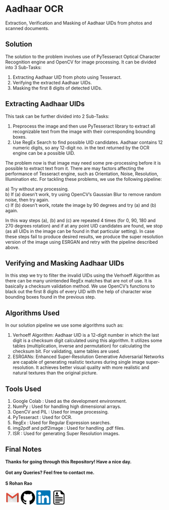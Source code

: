 # Aadhaar OCR
Extraction, Verification and Masking of Aadhaar UIDs from photos and scanned documents.

## Solution

The solution to the problem involves use of PyTesseract Optical Character Recognition engine and OpenCV for image processing. It can be divided into 3 Sub-Tasks:
1. Extracting Aadhaar UID from photo using Tesseract.
2. Verifying the extracted Aadhaar UIDs.
3. Masking the first 8 digits of detected UIDs.

## Extracting Aadhaar UIDs

This task can be further divided into 2 Sub-Tasks:
1) Preprocess the image and then use PyTesseract library to extract all recognizable text from the image with their corresponding bounding boxes.
2) Use RegEx Search to find possible UID candidates. Aadhaar contains 12 numeric digits, so any 12-digit no. in the text returned by the OCR engine can be a possible UID.

The problem now is that image may need some pre-processing before it is possible to extract text from it. There are may factors affecting the performance of Tesseract engine, such as Orientation, Noise, Resolution, Illumination etc. For tackling these problems, we use the following pipeline:

a) Try without any processing.</br>
b) If (a) doesn’t work, try using OpenCV’s Gaussian Blur to remove random noise, then try again.</br>
c) If (b) doesn’t work, rotate the image by 90 degrees and try (a) and (b) again.

In this way steps (a), (b) and (c) are repeated 4 times (for 0, 90, 180 and 270 degrees rotation) and if at any point UID candidates are found, we stop (as all UIDs in the image can be found in that particular setting). In case these steps fail to produce desired results, we produce the super resolution version of the image using ESRGAN and retry with the pipeline described above.

## Verifying and Masking Aadhaar UIDs

In this step we try to filter the invalid UIDs using the Verhoeff Algorithm as there can be many unintended RegEx matches that are not of use. It is basically a checksum validation method. We use OpenCV’s functions to black out the first 8 digits of every UID with the help of character wise bounding boxes found in the previous step.

## Algorithms Used

In our solution pipeline we use some algorithms such as:
1. Verhoeff Algorithm: Aadhaar UID is a 12-digit number in which the last digit is a checksum digit calculated using this algorithm. It utilizes some tables (multiplication, inverse and permutation) for calculating the checksum bit. For validating, same tables are used.
2. ESRGANs: Enhanced Super-Resolution Generative Adversarial Networks are capable of generating realistic textures during single image super-resolution. It achieves better visual quality with more realistic and natural textures than the original picture.

## Tools Used
1) Google Colab : Used as the development environment.
2) NumPy : Used for handling high dimensional arrays.
3) OpenCV and PIL : Used for image processing.
4) PyTesseract : Used for OCR.
5) RegEx : Used for Regular Expression searches.
6) img2pdf and pdf2image : Used for handling .pdf files.
7) ISR : Used for generating Super Resolution images.

## Final Notes
**Thanks for going through this Repository! Have a nice day.**</br>
</br>**Got any Queries? Feel free to contact me.**</br>
</br>**S Rohan Rao**
<p align="left">
<a href="mailto:rohanrao619@gmail.com"><img src="https://github.com/rohanrao619/Icons/blob/master/SVGs/Gmail.svg" height ="45" title="Gmail" alt="mailto:rohanrao619@gmail.com"></a>
<a href="https://github.com/rohanrao619"><img src="https://github.com/rohanrao619/Icons/blob/master/SVGs/GitHub.svg" height ="45" title="GitHub" alt="https://github.com/rohanrao619"></a>
<a href="https://www.linkedin.com/in/rohanrao619"><img src="https://github.com/rohanrao619/Icons/blob/master/SVGs/LinkedIn.svg" height ="45" title="LinkedIn" alt="https://www.linkedin.com/in/rohanrao619"></a>
<a href="https://rohanrao619.github.io/"><img src="https://github.com/rohanrao619/Icons/blob/master/SVGs/Portfolio.svg" height ="45" title="Portfolio Website" alt="https://rohanrao619.github.io/"></a>
</p>
